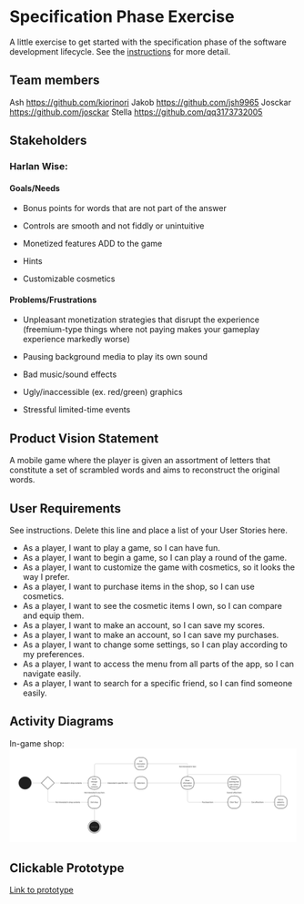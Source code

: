 # Specification Phase Exercise

A little exercise to get started with the specification phase of the software development lifecycle. See the [instructions](instructions.md) for more detail.

## Team members

Ash https://github.com/kiorinori
Jakob https://github.com/jsh9965
Josckar https://github.com/josckar
Stella https://github.com/qq3173732005

## Stakeholders

### Harlan Wise:

#### Goals/Needs

* Bonus points for words that are not part of the answer

* Controls are smooth and not fiddly or unintuitive

* Monetized features ADD to the game

* Hints

* Customizable cosmetics

#### Problems/Frustrations

* Unpleasant monetization strategies that disrupt the experience (freemium-type things where not paying makes your gameplay experience markedly worse)

* Pausing background media to play its own sound

* Bad music/sound effects

* Ugly/inaccessible (ex. red/green) graphics

* Stressful limited-time events

## Product Vision Statement

A mobile game where the player is given an assortment of letters that constitute a set of scrambled words and aims to reconstruct the original words.

## User Requirements

See instructions. Delete this line and place a list of your User Stories here.

* As a player, I want to play a game, so I can have fun.
* As a player, I want to begin a game, so I can play a round of the game.
* As a player, I want to customize the game with cosmetics, so it looks the way I prefer.
* As a player, I want to purchase items in the shop, so I can use cosmetics.
* As a player, I want to see the cosmetic items I own, so I can compare and equip them.
* As a player, I want to make an account, so I can save my scores.
* As a player, I want to make an account, so I can save my purchases.
* As a player, I want to change some settings, so I can play according to my preferences.
* As a player, I want to access the menu from all parts of the app, so I can navigate easily.
* As a player, I want to search for a specific friend, so I can find someone easily.


## Activity Diagrams

In-game shop:
![Shop activity diagram](/SWE%20Project%201%20shop%20activity%20diagram.png)

## Clickable Prototype

[Link to prototype](https://www.figma.com/file/LxtPsFMJ4kb2szEPMWExmB/Word-App-Wireframes?type=design&node-id=0%3A1&mode=design&t=0UvNijlJYps3c8tq-1)
